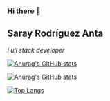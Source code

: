 ### Hi there 👋

## Saray Rodríguez Anta

_Full stack developer_


[![Anurag's GitHub stats](https://github-readme-stats.vercel.app/api?username=SarayAnta)](https://github.com/SarayAnta/github-readme-stats&)

![Anurag's GitHub stats](https://github-readme-stats.vercel.app/api?username=SarayAnta&show_icons=true&theme=cobalt)

[![Top Langs](https://github-readme-stats.vercel.app/api/top-langs/?username=SarayAnta&layout=compact)](https://github.com/SarayAnta/github-readme-stats)

<!--
**SarayAnta/SarayAnta** is a ✨ _special_ ✨ repository because its `README.md` (this file) appears on your GitHub profile.

Here are some ideas to get you started:

- 🔭 I’m currently working on ...
- 🌱 I’m currently learning ...
- 👯 I’m looking to collaborate on ...
- 🤔 I’m looking for help with ...
- 💬 Ask me about ...
- 📫 How to reach me: ...
- 😄 Pronouns: ...
- ⚡ Fun fact: ...
-->

